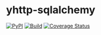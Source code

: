 # yhttp-sqlalchemy

[![PyPI](http://img.shields.io/pypi/v/yhttp-sqlalchemy.svg)](https://pypi.python.org/pypi/yhttp-sqlalchemy)
[![Build](https://github.com/yhttp/yhttp-sqlalchemy/actions/workflows/build.yml/badge.svg)](https://github.com/yhttp/yhttp-sqlalchemy/actions/workflows/build.yml)
[![Coverage Status](https://coveralls.io/repos/github/yhttp/yhttp-sqlalchemy/badge.svg?branch=master)](https://coveralls.io/github/yhttp/yhttp-sqlalchemy?branch=master)
